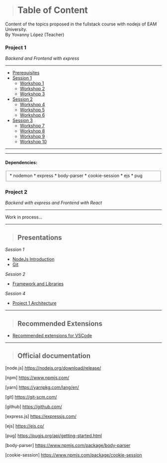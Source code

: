 > # Table of Content

<p>Content of the topics proposed in the fullstack course with nodejs of EAM University.<br/><span>By Yovanny López (Teacher)</span></p>

### Project 1

<em>Backend and Frontend with express</em>

<hr/>

* <a href="./prerequisites.md">Prerequisites</a>
* <a href="sessions/1.md">Session 1</a>
    * <a href="workshops/Workshop1.md">Workshop 1</a>
    * <a href="workshops/Workshop2.md">Workshop 2</a>
    * <a href="workshops/Workshop3.md">Workshop 3</a>
* <a href="sessions/2.md">Session 2</a>
    * <a href="workshops/Workshop4.md">Workshop 4</a>
    * <a href="workshops/Workshop5.md">Workshop 5</a>
    * <a href="workshops/Workshop6.md">Workshop 6</a>
* <a href="sessions/3.md">Session 3</a>
    * <a href="workshops/Workshop7.md">Workshop 7</a>
    * <a href="workshops/Workshop8.md">Workshop 8</a>
    * <a href="workshops/Workshop9.md">Workshop 9</a>
    * <a href="workshops/Workshop10.md">Workshop 10</a>

<hr/>
<hr/>

#### Dependencies:

<fieldset>
* nodemon
* express
* body-parser
* cookie-session
* ejs
* pug
</fieldset>

### Project 2

<em>Backend with express and Frontend with React</em>

<hr/>
Work in process...
<hr/>

> ## Presentations

<em>Session 1</em>
* <a href="./presentations/1.NodeJS-Intro.pdf" target="_blank">NodeJs Introduction</a>
* <a href="./presentations/2.git.pptx" target="_blank">Git</a>

<em>Session 2</em>
* <a href="./presentations/3.Frameworks.pptx" target="_blank">Framework and Libraries</a>

<em>Session 4</em>
* <a href="./presentations/4.Project1-Architecture.pptx" target="_blank">Project 1 Architecture</a>

<hr/>

> ## Recommended Extensions

* <a href="./extensions.md" target="_blank">Recommended extensions for VSCode</a>

<hr/>

> ## Official documentation

[node.js] <https://nodejs.org/download/release/>

[npm] <https://www.npmjs.com/>

[yarn] https://yarnpkg.com/lang/en/

[git] <https://git-scm.com/>

[github] <https://github.com/>

[express.js] <https://expressjs.com/>

[ejs] <https://ejs.co/>

[pug] <https://pugjs.org/api/getting-started.html>

[body-parser] <https://www.npmjs.com/package/body-parser>

[cookie-session] <https://www.npmjs.com/package/cookie-session>